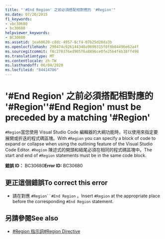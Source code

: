 ```yaml
---
title: "'#End Region' 之前必須搭配相對應的 '#Region'"
ms.date: 07/20/2015
f1_keywords:
- vbc30680
- bc30680
helpviewer_keywords:
- BC30680
ms.assetid: 1ea60620-c8dc-4957-8cf4-07b25d20da3b
ms.openlocfilehash: 290474c926144340a9690315f0f9b84496e62a4f
ms.sourcegitcommit: f8c270376ed905f6a8896ce0fe25b4f4b38ff498
ms.translationtype: MT
ms.contentlocale: zh-TW
ms.lasthandoff: 06/04/2020
ms.locfileid: "84414786"
---
```

# <a name="end-region-must-be-preceded-by-a-matching-region"></a><span data-ttu-id="9d6d2-102">'#End Region' 之前必須搭配相對應的 '#Region'</span><span class="sxs-lookup"><span data-stu-id="9d6d2-102">'#End Region' must be preceded by a matching '#Region'</span></span>
<span data-ttu-id="9d6d2-103">`#Region`當您使用 Visual Studio Code 編輯器的大綱功能時，可以使用來指定要展開或折迭的程式碼區塊。</span><span class="sxs-lookup"><span data-stu-id="9d6d2-103">With `#Region` you can specify a block of code to expand or collapse when using the outlining feature of the Visual Studio Code Editor.</span></span> <span data-ttu-id="9d6d2-104">`#Region` 陳述式的開頭和結尾必須在相同的程式碼區塊中。</span><span class="sxs-lookup"><span data-stu-id="9d6d2-104">The start and end of `#Region` statements must be in the same code block.</span></span>  
  
 <span data-ttu-id="9d6d2-105">**錯誤 ID：** BC30680</span><span class="sxs-lookup"><span data-stu-id="9d6d2-105">**Error ID:** BC30680</span></span>  
  
## <a name="to-correct-this-error"></a><span data-ttu-id="9d6d2-106">更正這個錯誤</span><span class="sxs-lookup"><span data-stu-id="9d6d2-106">To correct this error</span></span>  
  
- <span data-ttu-id="9d6d2-107">請在對應 `#Region``#End Region` 。</span><span class="sxs-lookup"><span data-stu-id="9d6d2-107">Insert `#Region` at the appropriate place before the corresponding `#End Region` statement.</span></span>  
  
## <a name="see-also"></a><span data-ttu-id="9d6d2-108">另請參閱</span><span class="sxs-lookup"><span data-stu-id="9d6d2-108">See also</span></span>

- [<span data-ttu-id="9d6d2-109">#Region 指示詞</span><span class="sxs-lookup"><span data-stu-id="9d6d2-109">#Region Directive</span></span>](../language-reference/directives/region-directive.md)
